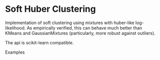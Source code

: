 # Soft Huber Clustering

Implementation of soft clustering using mixtures with huber-like log-likelihood.
As empirically verified, this can behave much better than KMeans and GaussianMixtures (particularly, more robust against outliers).

The api is scikit-learn compatible.

Examples
